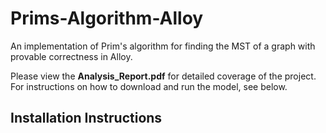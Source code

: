 # Prims-Algorithm-Alloy
An implementation of Prim's algorithm for finding the MST of a graph with provable correctness in Alloy.

Please view the **Analysis_Report.pdf** for detailed coverage of the project. For instructions on how to download and run the model, see below.

## Installation Instructions
